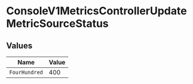 # ConsoleV1MetricsControllerUpdateMetricSourceStatus


## Values

| Name          | Value         |
| ------------- | ------------- |
| `FourHundred` | 400           |